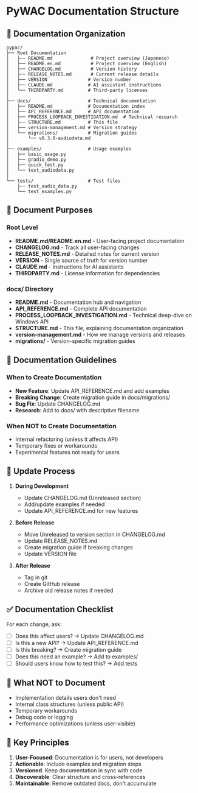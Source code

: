 # PyWAC Documentation Structure

## 📁 Documentation Organization

```
pypac/
├── Root Documentation
│   ├── README.md              # Project overview (Japanese)
│   ├── README.en.md           # Project overview (English)
│   ├── CHANGELOG.md           # Version history
│   ├── RELEASE_NOTES.md       # Current release details
│   ├── VERSION               # Version number
│   ├── CLAUDE.md             # AI assistant instructions
│   └── THIRDPARTY.md         # Third-party licenses
│
├── docs/                     # Technical documentation
│   ├── README.md             # Documentation index
│   ├── API_REFERENCE.md      # API documentation
│   ├── PROCESS_LOOPBACK_INVESTIGATION.md  # Technical research
│   ├── STRUCTURE.md          # This file
│   ├── version-management.md # Version strategy
│   └── migrations/           # Migration guides
│       └── v0.3.0-audiodata.md
│
├── examples/                 # Usage examples
│   ├── basic_usage.py
│   ├── gradio_demo.py
│   ├── quick_test.py
│   └── test_audiodata.py
│
└── tests/                    # Test files
    ├── test_audio_data.py
    └── test_examples.py
```

## 📝 Document Purposes

### Root Level
- **README.md/README.en.md** - User-facing project documentation
- **CHANGELOG.md** - Track all user-facing changes
- **RELEASE_NOTES.md** - Detailed notes for current version
- **VERSION** - Single source of truth for version number
- **CLAUDE.md** - Instructions for AI assistants
- **THIRDPARTY.md** - License information for dependencies

### docs/ Directory
- **README.md** - Documentation hub and navigation
- **API_REFERENCE.md** - Complete API documentation
- **PROCESS_LOOPBACK_INVESTIGATION.md** - Technical deep-dive on Windows API
- **STRUCTURE.md** - This file, explaining documentation organization
- **version-management.md** - How we manage versions and releases
- **migrations/** - Version-specific migration guides

## 🎯 Documentation Guidelines

### When to Create Documentation
- **New Feature**: Update API_REFERENCE.md and add examples
- **Breaking Change**: Create migration guide in docs/migrations/
- **Bug Fix**: Update CHANGELOG.md
- **Research**: Add to docs/ with descriptive filename

### When NOT to Create Documentation
- Internal refactoring (unless it affects API)
- Temporary fixes or workarounds
- Experimental features not ready for users

## 🔄 Update Process

1. **During Development**
   - Update CHANGELOG.md (Unreleased section)
   - Add/update examples if needed
   - Update API_REFERENCE.md for new features

2. **Before Release**
   - Move Unreleased to version section in CHANGELOG.md
   - Update RELEASE_NOTES.md
   - Create migration guide if breaking changes
   - Update VERSION file

3. **After Release**
   - Tag in git
   - Create GitHub release
   - Archive old release notes if needed

## ✅ Documentation Checklist

For each change, ask:
- [ ] Does this affect users? → Update CHANGELOG.md
- [ ] Is this a new API? → Update API_REFERENCE.md
- [ ] Is this breaking? → Create migration guide
- [ ] Does this need an example? → Add to examples/
- [ ] Should users know how to test this? → Add tests

## 🚫 What NOT to Document

- Implementation details users don't need
- Internal class structures (unless public API)
- Temporary workarounds
- Debug code or logging
- Performance optimizations (unless user-visible)

## 📌 Key Principles

1. **User-Focused**: Documentation is for users, not developers
2. **Actionable**: Include examples and migration steps
3. **Versioned**: Keep documentation in sync with code
4. **Discoverable**: Clear structure and cross-references
5. **Maintainable**: Remove outdated docs, don't accumulate